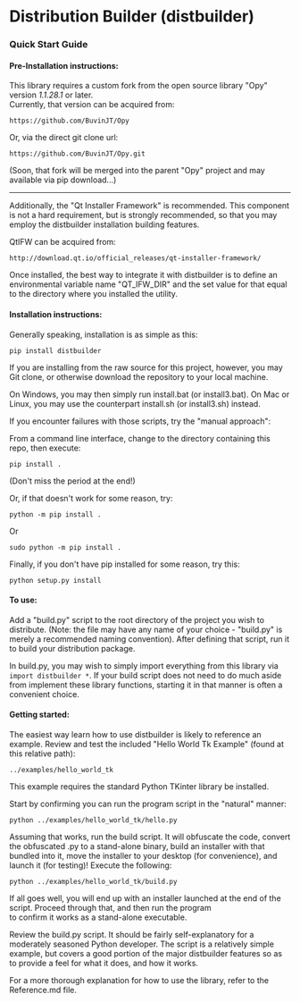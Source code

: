 # Distribution Builder (distbuilder) 
### Quick Start Guide

#### Pre-Installation instructions:

This library requires a custom fork from the open 
source library "Opy" version *1.1.28.1* or later.  
Currently, that version can be acquired from:

	https://github.com/BuvinJT/Opy

Or, via the direct git clone url:

	https://github.com/BuvinJT/Opy.git

(Soon, that fork will be merged into the parent
"Opy" project and may available via pip download...)

---------------

Additionally, the "Qt Installer Framework"
is recommended.  This component is not a hard
requirement, but is strongly recommended, so 
that you may employ the distbuilder installation
building features.

QtIFW can be acquired from:

	http://download.qt.io/official_releases/qt-installer-framework/

Once installed, the best way to integrate it 
with distbuilder is to define an environmental
variable name "QT_IFW_DIR" and the set value
for that equal to the directory where you 
installed the utility.
      
#### Installation instructions:

Generally speaking, installation is as simple as this: 

	pip install distbuilder

If you are installing from the raw source for this 
project, however, you may Git clone, or otherwise 
download the repository to your local machine.

On Windows, you may then simply run install.bat
(or install3.bat). On Mac or Linux, you may use the 
counterpart install.sh (or install3.sh) instead.

If you encounter failures with those scripts, try
the "manual approach":

From a command line interface, change to the 
directory containing this repo, then execute:

	pip install .    

(Don't miss the period at the end!)

Or, if that doesn't work for some reason, try:

	python -m pip install .

Or
	
	sudo python -m pip install .

Finally, if you don't have pip 
installed for some reason, try this:

	python setup.py install


#### To use:

Add a "build.py" script to the root directory of the
project you wish to distribute. (Note: the file may have 
any name of your choice - "build.py" is merely a 
recommended naming convention).  After defining that 
script, run it to build your distribution package. 

In build.py, you may wish to simply import everything 
from this library via `import distbuilder *`.  If 
your build script does not need to do much aside from 
implement these library functions, starting it in that 
manner is often a convenient choice.    

#### Getting started:

The easiest way learn how to use distbuilder is likely 
to reference an example.  Review and test the included
"Hello World Tk Example" (found at this relative path):
	
	../examples/hello_world_tk

This example requires the standard Python TKinter 
library	be installed.

Start by confirming you can run the program 
script in the "natural" manner:

	python ../examples/hello_world_tk/hello.py

Assuming that works, run the build script.  It
will obfuscate the code, convert the obfuscated .py 
to a stand-alone binary, build an installer with 
that bundled into it, move the installer to your 
desktop (for convenience), and launch it (for testing)! 
Execute the following:

	python ../examples/hello_world_tk/build.py
	
If all goes well, you will end up with an 
installer launched at the end of the script.
Proceed through that, and then run the program	
to confirm it works as a stand-alone executable.

Review the build.py script.  It should be fairly
self-explanatory for a moderately seasoned Python 
developer.  The script is a relatively simple
example, but covers a good portion of the major
distbuilder features so as to provide a feel for 
what it does, and how it works.

For a more thorough explanation for how to use
the library, refer to the Reference.md file.
